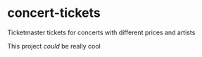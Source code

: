 # concert-tickets
Ticketmaster tickets for concerts with different prices and artists

This project *could* be really cool